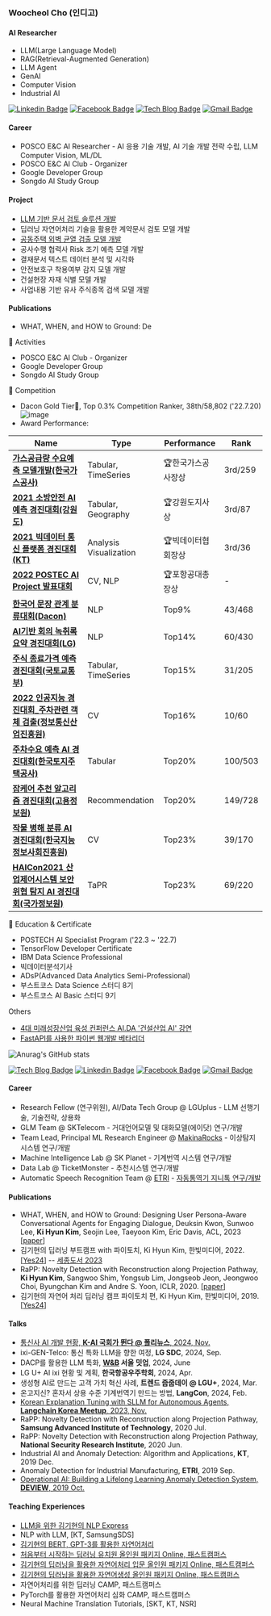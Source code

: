 ### Woocheol Cho (인디고)


#### AI Researcher

 - LLM(Large Language Model)
 - RAG(Retrieval-Augmented Generation)
 - LLM Agent
 - GenAI
 - Computer Vision
 - Industrial AI

[![Linkedin Badge](https://img.shields.io/badge/-LinkedIn-blue?style=flat-square&logo=Linkedin&logoColor=white&link=https://www.linkedin.com/in/woocheolcho/)](https://www.linkedin.com/in/woocheolcho/)
[![Facebook Badge](https://img.shields.io/badge/facebook-1877f2?style=flat-square&logo=facebook&logoColor=white&link=https://www.facebook.com/woocheol.cho)](https://www.facebook.com/woocheol.cho)
[![Tech Blog Badge](http://img.shields.io/badge/-Tech%20blog-gray?style=flat-square&link=https://aiforeveryone.tistory.com/)](https://aiforeveryone.tistory.com/)
[![Gmail Badge](https://img.shields.io/badge/Gmail-d14836?style=flat-square&logo=Gmail&logoColor=white&link=mailto:woocheol.cho@gmail.com)](mailto:woocheol.cho@gmail.com)


#### Career

- POSCO E&C AI Researcher - AI 응용 기술 개발, AI 기술 개발 전략 수립, LLM Computer Vision, ML/DL
- POSCO E&C AI Club - Organizer
- Google Developer Group
- Songdo AI Study Group


#### Project

- [LLM 기반 문서 검토 솔루션 개발](https://youtu.be/63wy8nIUJkg?feature=shared)
- 딥러닝 자연어처리 기술을 활용한 계약문서 검토 모델 개발
- [공동주택 외벽 균열 검출 모델 개발](https://www.posco-inc.com:4453/poscoinc/v4/kor/advertise/s91e5000100v.jsp?onPage=1&topic=&startDate=&endDate=&searchType=&searchValue=&idx=1187)
- 공사수행 협력사 Risk 조기 예측 모델 개발
- 결재문서 텍스트 데이터 분석 및 시각화
- 안전보호구 착용여부 감지 모델 개발
- 건설현장 자재 식별 모델 개발
- 사업내용 기반 유사 주식종목 검색 모델 개발


#### Publications

- WHAT, WHEN, and HOW to Ground: De


:busts_in_silhouette: Activities
 - POSCO E&C AI Club - Organizer
 - Google Developer Group
 - Songdo AI Study Group




🚩 Competition
 - Dacon Gold Tier🏅, Top 0.3% Competition Ranker, 38th/58,802 ('22.7.20)
![image](https://user-images.githubusercontent.com/59816572/225495419-c65e3fe7-7ae4-450c-81ec-9d122c0c8b28.png)
 - Award Performance:

|Name|Type|Performance|Rank|
|---|---|---|---|
|**[가스공급량 수요예측 모델개발(한국가스공사)](https://dacon.io/competitions/official/235830/overview/description)**|Tabular, TimeSeries|:trophy:한국가스공사장상|3rd/259|
|**[2021 소방안전 AI 예측 경진대회(강원도)](https://www.etnews.com/20211229000279)**|Tabular, Geography|:trophy:강원도지사상|3rd/87|
|**[2021 빅데이터 통신 플랫폼 경진대회(KT)](https://dacon.io/competitions/official/235753/overview/description)**|Analysis Visualization|:trophy:빅데이터협회장상|3rd/36|
|**[2022 POSTEC AI Project 발표대회](http://piai.postech.ac.kr/academy-for-enterprise)**|CV, NLP|:trophy:포항공대총장상|-|
|**[한국어 문장 관계 분류대회(Dacon)](https://dacon.io/competitions/official/235875/overview/description)**|NLP|Top9%|43/468|
|**[AI기반 회의 녹취록 요약 경진대회(LG)](https://dacon.io/competitions/official/235813/overview/description)**|NLP|Top14%|60/430|
|**[주식 종료가격 예측 경진대회(국토교통부)](https://dacon.io/competitions/official/235857/overview/description)**|Tabular, TimeSeries|Top15%|31/205|
|**[2022 인공지능 경진대회_주차관련 객체 검출(정보통신산업진흥원)](https://aichallenge.or.kr/competition/detail/1/task/1/taskInfo)**|CV|Top16%|10/60|
|**[주차수요 예측 AI 경진대회(한국토지주택공사)](https://dacon.io/competitions/official/235745/overview/description)**|Tabular|Top20%|100/503|
|**[잡케어 추천 알고리즘 경진대회(고용정보원)](https://dacon.io/competitions/official/235863/overview/description)**|Recommendation|Top20%|149/728|
|**[작물 병해 분류 AI 경진대회(한국지능정보사회진흥원)](https://dacon.io/competitions/official/235842/overview/description)**|CV|Top23%|39/170|
|**[HAICon2021 산업제어시스템 보안위협 탐지 AI 경진대회(국가정보원)](https://dacon.io/competitions/official/235757/overview/description)**|TaPR|Top23%|69/220|


📜 Education & Certificate
 - POSTECH AI Specialist Program ('22.3 ~ '22.7)
 - TensorFlow Developer Certificate
 - IBM Data Science Professional
 - 빅데이터분석기사
 - ADsP(Advanced Data Analytics Semi-Professional)
 - 부스트코스 Data Science 스터디 8기
 - 부스트코스 AI Basic 스터디 9기

Others
 - [4대 미래성장산업 육성 컨퍼런스 AI.DA '건설산업 AI' 강연](https://ccei.creativekorea.or.kr/seoul/custom/notice_view.do?no=26174&div_code=&rnum=1533&pn=16&kind=my&sPtime=now&sMenuType=&pagePerContents=8&cmntySeqNum=&menuSeqNum=&storyList=&sdate=&edate=&title=&contents=)
 - [FastAPI를 사용한 파이썬 웹개발 베타리더](https://product.kyobobook.co.kr/detail/S000201188332)

![Anurag's GitHub stats](https://github-readme-stats.vercel.app/api?username=inrap8206)





[![Tech Blog Badge](http://img.shields.io/badge/-Tech%20blog-black?style=flat-square&logo=github&link=https://kh-kim.github.io/)](https://kh-kim.github.io/)
[![Linkedin Badge](https://img.shields.io/badge/-LinkedIn-blue?style=flat-square&logo=Linkedin&logoColor=white&link=https://www.linkedin.com/in/ki-hyun-kim/)](https://www.linkedin.com/in/ki-hyun-kim/)
[![Facebook Badge](https://img.shields.io/badge/facebook-1877f2?style=flat-square&logo=facebook&logoColor=white&link=https://www.facebook.com/pointzz)](https://www.facebook.com/pointzz)
[![Gmail Badge](https://img.shields.io/badge/Gmail-d14836?style=flat-square&logo=Gmail&logoColor=white&link=mailto:nlp.with.deep.learning@gmail.com)](mailto:nlp.with.deep.learning@gmail.com)

#### Career

- Research Fellow (연구위원), AI/Data Tech Group @ LGUplus - LLM 선행기술, 기술전략, 상용화
- GLM Team @ SKTelecom - 거대언어모델 및 대화모델(에이닷) 연구/개발
- Team Lead, Principal ML Research Engineer @ [MakinaRocks](http://www.makinarocks.ai/) - 이상탐지 시스템 연구/개발
- Machine Intelligence Lab @ SK Planet - 기계번역 시스템 연구/개발
- Data Lab @ TicketMonster - 추천시스템 연구/개발
- Automatic Speech Recognition Team @ [ETRI](https://etri.re.kr/) - [자동통역기 지니톡 연구/개발](https://news.naver.com/main/read.nhn?mode=LSD&mid=sec&sid1=101&oid=422&aid=0000079035)

#### Publications

- WHAT, WHEN, and HOW to Ground: Designing User Persona-Aware Conversational Agents for Engaging Dialogue, Deuksin Kwon, Sunwoo Lee, **Ki Hyun Kim**, Seojin Lee, Taeyoon Kim, Eric Davis, ACL, 2023 [[paper](https://arxiv.org/abs/2306.03361)]
- 김기현의 딥러닝 부트캠프 with 파이토치, Ki Hyun Kim, 한빛미디어, 2022. [[Yes24](http://www.yes24.com/Product/Goods/112198327)] -- [세종도서 2023](https://bookapply.kpipa.or.kr/front/main.do)
- RaPP: Novelty Detection with Reconstruction along Projection Pathway, **Ki Hyun Kim**, Sangwoo Shim, Yongsub Lim, Jongseob Jeon, Jeongwoo Choi, Byungchan Kim and Andre S. Yoon, ICLR, 2020. [[paper](https://openreview.net/forum?id=HkgeGeBYDB)]
- 김기현의 자연어 처리 딥러닝 캠프 파이토치 편, Ki Hyun Kim, 한빛미디어, 2019. [[Yes24](http://www.yes24.com/Product/Goods/74802622)]


#### Talks

- [통신사 AI 개발 현황, **K-AI 국회가 뛴다 @ 폴리뉴스**, 2024, Nov.](https://www.polinews.co.kr/news/articleView.html?idxno=670382)
- ixi-GEN-Telco: 통신 특화 LLM을 향한 여정, **LG SDC**, 2024, Sep.
- DACP를 활용한 LLM 특화, **[W&B](https://kr.wandb.ai/) 서울 밋업**, 2024, June
- LG U+ AI ixi 현황 및 계획, **한국항공우주학회**, 2024, Apr.
- 생성형 AI로 만드는 고객 가치 혁신 사례, **트렌드 줍줍데이 @ LGU+**, 2024, Mar.
- 온고지신? 혼자서 상용 수준 기계번역기 만드는 방법, **LangCon**, 2024, Feb.
- [Korean Explanation Tuning with SLLM for Autonomous Agents, **Langchain Korea Meetup**, 2023, Nov.](https://www.slideshare.net/KiHyunKim18/llm-cot-autonomous-agents-explanation-tuning-sllm)
- RaPP: Novelty Detection with Reconstruction along Projection Pathway, **Samsung Advanced Institute of Technology**, 2020 Jul.
- RaPP: Novelty Detection with Reconstruction along Projection Pathway, **National Security Research Institute**, 2020 Jun.
- Industrial AI and Anomaly Detection: Algorithm and Applications, **KT**, 2019 Dec.
- Anomaly Detection for Industrial Manufacturing, **ETRI**, 2019 Sep.
- [Operational AI: Building a Lifelong Learning Anomaly Detection System, **DEVIEW**, 2019 Oct.](https://deview.kr/2019/schedule/286)


#### Teaching Experiences

- [LLM을 위한 김기현의 NLP Express](https://fastcampus.co.kr/data_online_nlpexpress)
- NLP with LLM, [KT, SamsungSDS]
- [김기현의 BERT, GPT-3를 활용한 자연어처리](https://fastcampus.co.kr/data_online_bertgpt3)
- [처음부터 시작하는 딥러닝 유치원 올인원 패키지 Online, 패스트캠퍼스](https://www.fastcampus.co.kr/data_online_pytorch)
- [김기현의 딥러닝을 활용한 자연어처리 입문 올인원 패키지 Online, 패스트캠퍼스](https://www.fastcampus.co.kr/data_online_dpnlp)
- [김기현의 딥러닝을 활용한 자연어생성 올인원 패키지 Online, 패스트캠퍼스](https://www.fastcampus.co.kr/data_online_dpnlg)
- 자연어처리를 위한 딥러닝 CAMP, 패스트캠퍼스
- PyTorch를 활용한 자연어처리 심화 CAMP, 패스트캠퍼스
- Neural Machine Translation Tutorials, [SKT, KT, NSR]
